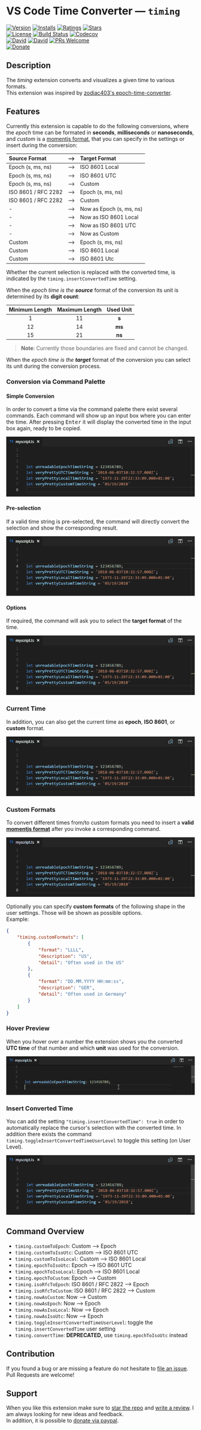# VS Code Time Converter &#8212; `timing`

[![Version](https://vsmarketplacebadge.apphb.com/version/HaaLeo.Timing.svg?style=flat-square)](https://marketplace.visualstudio.com/items?itemName=HaaLeo.Timing) [![Installs](https://vsmarketplacebadge.apphb.com/installs/HaaLeo.Timing.svg?style=flat-square)](https://marketplace.visualstudio.com/items?itemName=HaaLeo.Timing) [![Ratings](https://vsmarketplacebadge.apphb.com/rating/HaaLeo.Timing.svg?style=flat-square)](https://marketplace.visualstudio.com/items?itemName=HaaLeo.Timing#review-details) [![Stars](https://img.shields.io/github/stars/HaaLeo/vscode-timing.svg?label=Stars&logo=github&style=flat-square)](https://github.com/HaaLeo/vscode-timing/stargazers)  
[![License](https://img.shields.io/badge/license-MIT-brightgreen.svg?style=flat-square)](https://raw.githubusercontent.com/HaaLeo/vscode-timing/master/LICENSE) [![Build Status](https://img.shields.io/travis/HaaLeo/vscode-timing/master.svg?style=flat-square)](https://travis-ci.org/HaaLeo/vscode-timing) [![Codecov](https://img.shields.io/codecov/c/github/HaaLeo/vscode-timing.svg?style=flat-square)](https://codecov.io/gh/HaaLeo/vscode-timing)  
[![David](https://img.shields.io/david/HaaLeo/vscode-timing.svg?style=flat-square)](https://david-dm.org/HaaLeo/vscode-timing) [![David](https://img.shields.io/david/dev/HaaLeo/vscode-timing.svg?style=flat-square)](https://david-dm.org/HaaLeo/vscode-timing?type=dev) [![PRs Welcome](https://img.shields.io/badge/PRs-welcome-brightgreen.svg?style=flat-square)](http://makeapullrequest.com)  
[![Donate](https://img.shields.io/badge/-Donate-blue.svg?logo=paypal&style=flat-square)](https://www.paypal.me/LeoHanisch)

## Description
The *timing* extension converts and visualizes a given time to various formats.  
This extension was inspired by [zodiac403's epoch-time-converter](https://github.com/zodiac403/epoch-time-converter).

## Features

Currently this extension is capable to do the following conversions, where the _epoch_ time can be formated in **seconds**, **milliseconds** or **nanoseconds**, and _custom_ is a [momentjs format](https://momentjs.com/docs/#/displaying/format/), that you can specify in the settings or insert during the conversion:  

| Source Format| ⟶ | Target Format|
|:--|:--:|:-- |
| Epoch (s, ms, ns) | ⟶ | ISO 8601 Local|
| Epoch (s, ms, ns) | ⟶ | ISO 8601 UTC|
| Epoch (s, ms, ns) | ⟶ | Custom|
| ISO 8601 / RFC 2282 | ⟶ | Epoch (s, ms, ns)|
| ISO 8601 / RFC 2282 | ⟶ | Custom|
| - | ⟶ | Now as Epoch (s, ms, ns)|
| - | ⟶ | Now as ISO 8601 Local|
| - | ⟶ | Now as ISO 8601 UTC|
| - | ⟶ | Now as Custom|
| Custom | ⟶ | Epoch (s, ms, ns)|
| Custom | ⟶ | ISO 8601 Local|
| Custom | ⟶ | ISO 8601 Utc|

Whether the current selection is replaced with the converted time, is indicated by the `timing.insertConvertedTime` setting.  

When the _epoch time is the **source**_ format of the conversion its unit is determined by its **digit count**:

| Minimum Length| Maximum Length| Used Unit |
|:--:|:--:|:--:|
| 1 | 11| **s**
|12 | 14| **ms**
|15 | 21| **ns**

>**Note**: Currently those boundaries are fixed and cannot be changed.

When the _epoch time is the **target**_ format of the conversion you can select its unit during the conversion process.  

### Conversion via Command Palette

#### Simple Conversion

In order to convert a time via the command palette there exist several commands. Each command will show up an input box where you can enter the time. After pressing <kbd>Enter</kbd> it will display the converted time in the input box again, ready to be copied.

![Convert Sample](doc/Convert_Sample.gif)

#### Pre-selection

If a valid time string is pre-selected, the command will directly convert the selection and show the corresponding result.

![Convert Selection Sample](doc/Convert_Selection_Sample.gif)

#### Options

If required, the command will ask you to select the **target format** of the time.

![Convert Selection Option Sample](doc/Convert_Selection_Option_Sample.gif)

### Current Time

In addition, you can also get the current time as **epoch**, **ISO 8601**, or **custom** format.

![Now as ISO 8601 Local](doc/Get_Now_Local_Sample.gif)

### Custom Formats

To convert different times from/to custom formats you need to insert a **valid [momentjs format](https://momentjs.com/docs/#/displaying/format/)** after you invoke a corresponding command.  

![Convert To CustomSample](doc/Convert_To_Custom_Sample.gif)

Optionally you can specify **custom formats** of the following shape in the user settings. Those will be shown as possible options.  
Example:

```JSON
{
    "timing.customFormats": [
        {
            "format": "LLLL",
            "description": "US",
            "detail": "Often used in the US"
        },
        {
            "format": "DD.MM.YYYY HH:mm:ss",
            "description": "GER",
            "detail": "Often used in Germany"
        }
    ]
}
```

### Hover Preview

When you hover over a number the extension shows you the converted **UTC time** of that number and which **unit** was used for the conversion.

![Hover Sample](doc/Hover_Sample.gif)

### Insert Converted Time

You can add the setting `"timing.insertConvertedTime": true` in order to automatically replace the cursor's selection with the converted time. In addition there exists the command `timing.toggleInsertConvertedTimeUserLevel` to toggle this setting (on User Level).

![Insert Sample](doc/Insert_Sample.gif)

## Command Overview

* `timing.customToEpoch`: Custom ⟶ Epoch
* `timing.customToIsoUtc`: Custom ⟶ ISO 8601 UTC
* `timing.customToIsoLocal`: Custom ⟶ ISO 8601 Local
* `timing.epochToIsoUtc`: Epoch ⟶ ISO 8601 UTC
* `timing.epochToIsoLocal`: Epoch ⟶ ISO 8601 Local
* `timing.epochToCustom`: Epoch ⟶ Custom
* `timing.isoRfcToEpoch`: ISO 8601 / RFC 2822 ⟶ Epoch
* `timing.isoRfcToCustom`: ISO 8601 / RFC 2822 ⟶ Custom
* `timing.nowAsCustom`: Now ⟶ Custom
* `timing.nowAsEpoch`: Now ⟶ Epoch
* `timing.nowAsIsoLocal`: Now ⟶ Epoch
* `timing.nowAsIsoUtc`: Now ⟶ Epoch
* `timing.toggleInsertConvertedTimeUserLevel`: toggle the `timing.insertConvertedTime` user setting
* `timing.convertTime`: **DEPRECATED**, use `timing.epochToIsoUtc` instead

## Contribution

If you found a bug or are missing a feature do not hesitate to [file an issue](https://github.com/HaaLeo/vscode-timing/issues/new).  
Pull Requests are welcome!

## Support
When you like this extension make sure to [star the repo](https://github.com/HaaLeo/vscode-timing/stargazers) and [write a review](https://marketplace.visualstudio.com/items?itemName=HaaLeo.Timing#review-details). I am always looking for new ideas and feedback.  
In addition, it is possible to [donate via paypal](https://www.paypal.me/LeoHanisch).
